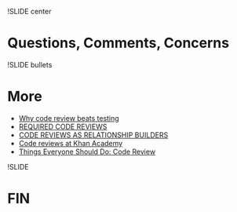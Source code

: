 !SLIDE center
# Questions, Comments, Concerns
!SLIDE bullets

# More
* [Why code review beats testing](http://kev.inburke.com/kevin/the-best-ways-to-find-bugs-in-your-code/)
* [REQUIRED CODE REVIEWS](http://bjk5.com/post/18441794352/required-code-reviews)
* [CODE REVIEWS AS RELATIONSHIP
BUILDERS](http://bjk5.com/post/3994859683/code-reviews-as-relationship-builders-a-few-tips)
* [Code reviews at Khan
Academy](https://sites.google.com/a/khanacademy.org/forge/for-developers/code-review-policy)
* [Things Everyone Should Do: Code
Review](http://scientopia.org/blogs/goodmath/2011/07/06/things-everyone-should-do-code-review/)

!SLIDE

# FIN

